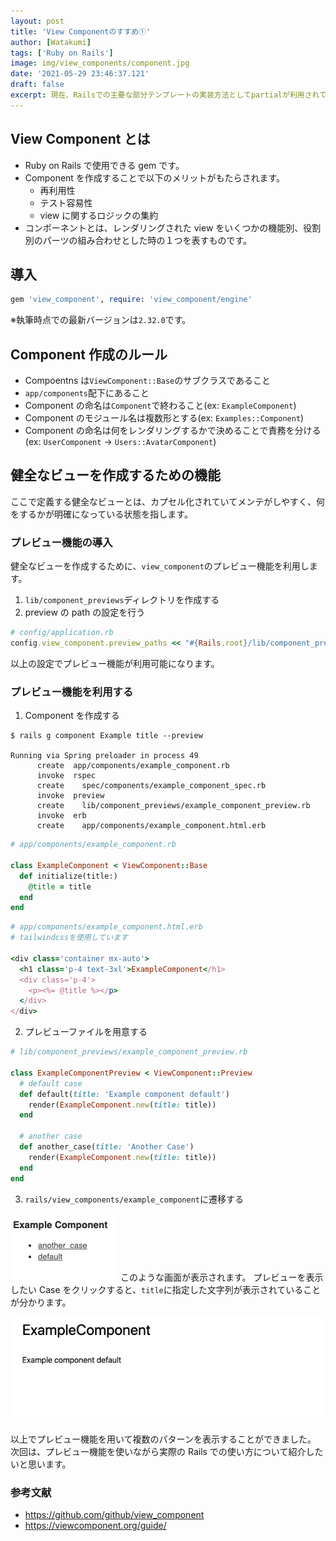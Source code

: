 ```yaml
---
layout: post
title: 'View Componentのすすめ①'
author: [Watakumi]
tags: ['Ruby on Rails']
image: img/view_components/component.jpg
date: '2021-05-29 23:46:37.121'
draft: false
excerpt: 現在、Railsでの主要な部分テンプレートの実装方法としてpartialが利用されていますが、アプリケーションが複雑になると、viewのロジックの豊富さが可読性の低下をもたらします。ここでは、viewのロジックをカプセル化し可読性を高めるための手段としてview_componentを紹介します。
---
```


## View Component とは

- Ruby on Rails で使用できる gem です。
- Component を作成することで以下のメリットがもたらされます。
  - 再利用性
  - テスト容易性
  - view に関するロジックの集約
- コンポーネントとは、レンダリングされた view をいくつかの機能別、役割別のパーツの組み合わせとした時の１つを表すものです。

## 導入

```rb
gem 'view_component', require: 'view_component/engine'
```

※執筆時点での最新バージョンは`2.32.0`です。

## Component 作成のルール

- Compoentns は`ViewComponent::Base`のサブクラスであること
- `app/components`配下にあること
- Component の命名は`Component`で終わること(ex: `ExampleComponent`)
- Component のモジュール名は複数形とする(ex: `Examples::Component`)
- Component の命名は何をレンダリングするかで決めることで責務を分ける(ex: `UserComponent` -> `Users::AvatarComponent`)

## 健全なビューを作成するための機能

ここで定義する健全なビューとは、カプセル化されていてメンテがしやすく、何をするかが明確になっている状態を指します。

### プレビュー機能の導入

健全なビューを作成するために、`view_component`のプレビュー機能を利用します。

1. `lib/component_previews`ディレクトリを作成する
2. preview の path の設定を行う

```ruby
# config/application.rb
config.view_component.preview_paths << "#{Rails.root}/lib/component_previews"
```

以上の設定でプレビュー機能が利用可能になります。

### プレビュー機能を利用する

1.  Component を作成する

```
$ rails g component Example title --preview

Running via Spring preloader in process 49
      create  app/components/example_component.rb
      invoke  rspec
      create    spec/components/example_component_spec.rb
      invoke  preview
      create    lib/component_previews/example_component_preview.rb
      invoke  erb
      create    app/components/example_component.html.erb
```

```rb
# app/components/example_component.rb

class ExampleComponent < ViewComponent::Base
  def initialize(title:)
    @title = title
  end
end
```

```rb
# app/components/example_component.html.erb
# tailwindcssを使用しています

<div class='container mx-auto'>
  <h1 class='p-4 text-3xl'>ExampleComponent</h1>
  <div class='p-4'>
    <p><%= @title %></p>
  </div>
</div>
```

2. プレビューファイルを用意する

```rb
# lib/component_previews/example_component_preview.rb

class ExampleComponentPreview < ViewComponent::Preview
  # default case
  def default(title: 'Example component default')
    render(ExampleComponent.new(title: title))
  end

  # another case
  def another_case(title: 'Another Case')
    render(ExampleComponent.new(title: title))
  end
end
```

3. `rails/view_components/example_component`に遷移する

![view_component_previews](img/view_components/component_previews.png)
このような画面が表示されます。
プレビューを表示したい Case をクリックすると、`title`に指定した文字列が表示されていることが分かります。

![default](img/view_components/default.png)

以上でプレビュー機能を用いて複数のパターンを表示することができました。
次回は、プレビュー機能を使いながら実際の Rails での使い方について紹介したいと思います。

### 参考文献

- https://github.com/github/view_component
- https://viewcomponent.org/guide/
